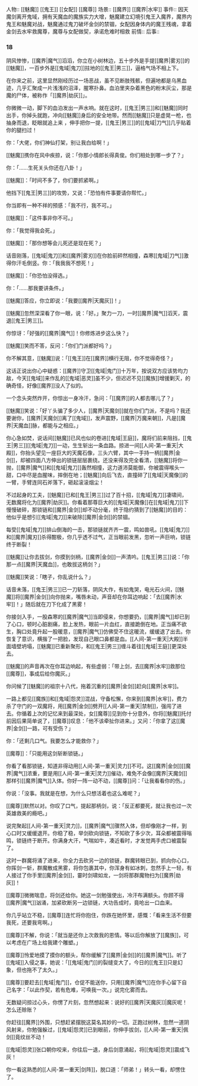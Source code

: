 人物:: [[魅魔]] [[鬼王]] [[女配]] [[魔尊]]
场景:: [[魔界]] [[魔界|水牢]] 
事件:: 因天魔剑离开鬼域，拥有天魔血的魔族实力大增，魅魔建立幻境引鬼王入魔界，魔界内鬼王和魅魔对战，魅魔通过鬼刀破坏金剑的禁锢，女配因身体内的魔王残魂，拿着金剑去水牢救魔尊，魔尊与女配做契，承诺危难时相救
前情:: 
后事:: 


### 18

阴风惨惨，[[魔界|魔气]]滔滔，你立在小树林边，五十步外是手提[[魔界|雾刃]]的[[魅魔]]，一百步外是[[鬼域|鬼刀]]拄地的[[鬼王|男三]]，逼格气场不相上下。

在你来之前，这里显然刚经历过一场恶战，虽不见断肢残骸，但遍地都是乌黑血迹，几乎汇聚成一片浅浅的沼泽，腥寒扑鼻。血泊里夹杂着黑色的粉末灰尘，那是魔的尸体，被称作「[[魔界|劫灰]]」。

你微微一动，脚下的血泊发出一声水响。就在这时，[[鬼王|男三]]和[[魅魔]]同时出手，你掉头就跑，冲向[[魅魔]]身后的安全地带。然而[[魅魔]]只是虚晃一枪，也抽身而退，眨眼就追上来 ，伸手把你一提，[[鬼王|男三]]的[[鬼域|刀气]]几乎贴着你的腿扫过！

你：「大佬，你们神仙打架，别让我白给啊！」

[[魅魔]]携你在风中疾掠，说：「你那小情郎长得真俊。你们相处到哪一步了？」

你：「……生死关头你还在八卦！」

[[魅魔]]：「时间不多了，你们要抓紧啊。」

他挡下[[鬼王|男三]]的攻势，又说：「恐怕有件事要请你帮忙。」

你当即有一种不祥的预感：「我不行，我不可。」

[[魅魔]]：「这件事非你不可。」

你：「我觉得我会死。」

[[魅魔]]：「那你想等会儿死还是现在死？」

话音刚落，[[鬼域|鬼刀]]和[[魔界|雾刃]]在你脸前砰然相撞，森寒[[鬼域|刀气]]激得你汗毛倒竖。你：「我我我不想死！」

[[魅魔]]：「你恐怕没得选。」

你：「……那我要讲条件。」

[[魅魔]]答应，你立即说：「我要[[魔界|天魔灰]]！」

[[魅魔]]忽然深深看了你一眼，说：「好。」聚力一刀，一时[[魔界|魔气]]滔天，震退[[鬼王|男三]]。

你惊讶：「好强的[[魔界|魔气]]！你修炼进步这么快？」

[[魅魔]]笑而不答，反问：「你们门派都好吗？」

你不解其意，[[魅魔]]说：「[[鬼王]]在[[魔界]]横行无阻，你不觉得奇怪？」

这话正说出你心中疑惑：[[魔界]]守卫[[鬼域|鬼门]]十万年，按说双方应该势均力敌，今天[[鬼域]]来作乱的[[鬼域|恶灵]]虽不少，但迟迟不见[[魔族]]增援剿灭，的确奇怪，好像[[魔界]]没人了似的。

一个念头突然炸开，你惊出一身冷汗，急问：「[[魔界]]的人都去哪儿了？」

[[魅魔]]笑说：「好丫头骗了多少人，[[魔界|天魔剑]]就在你们门派，不是吗？我还要谢你，[[魔界|天魔剑]]离了[[鬼域]]，发声震野，[[魔界|万魔来朝]]，凡是[[魔界|天魔血]]脉，都能与之相应。」

你心急如焚，说话间[[魅魔]]已风也似的卷进[[鬼域|王庭]]，魔将们前来阻挡，[[鬼王|男三]][[鬼域|鬼刀]]一动，生生斩出一条血路。掠进一间[[人间-第一重天|大殿]]，你抬头望见一座巨大的天魔石像，三头六臂，其中一手持一柄[[魔界|金剑]]，却被四面八方伸出的锁链层层裹绕。还没来得及完全看清，[[魅魔]]将你一抛，[[魔界|魔气]]和[[鬼域|鬼刀]]轰然相撞，这力道沛莫能御，你被震得喉头一甜，口中尽是血腥味，摔倒在地；[[魅魔]]向后飞去，直撞碎了[[鬼域|天魔像]]的一臂，手臂连同石斧落下，砸起滚滚烟尘！

不过起身的工夫，[[魅魔]]已和[[鬼王|男三]]过了百十招，[[鬼域|鬼刀]]凄啸间，无数魔将化为[[魔界|劫灰]]。你看着那尊巨大的[[鬼域|天魔像]]在[[鬼域|鬼刀]]下慢慢破碎，那锁链和[[魔界|金剑]]却不动分毫，终于隐约猜到了[[魅魔]]的目的：他似乎是想引[[鬼域|鬼刀]]来破除[[魔界|金剑]]的禁锢。

每受[[鬼域|鬼刀]]排山倒海的一击，那锁链就齐齐一震，鸣如兽吼。[[鬼域|鬼刀]]和[[魔界|魔刃]]杀得酣极，你几乎透不过气，正当眼前发黑，忽听一声巨响，锁链终于断裂！

[[魅魔]]让你去拔剑，你摸到剑柄，[[魔界|金剑]]一声清吟。[[鬼王|男三]]说：「你那一点[[魔界|天魔血]]，也敢拔这柄剑？」

[[魅魔]]笑说：「瞎子，你乱说什么？」

话音未落，[[鬼王|男三]]已一刀斩落，阴风大作，有如鬼哭，电光石火间，[[魅魔]]将[[魔界|金剑]]向你抛来，嘴唇未动，声音却在你耳边响起：「去[[魔界|水牢]]！」随后就在刀下化成了黑雾！

你接剑入手，一股森寒的[[魔界|魔气]]当即侵来，你想要扔，[[魔界|魔气]]却已到了心口，顿时心脏剧痛，脸上发热，眼前一片血红，直接跪倒在地。正当痛不欲生，胸口处竟升起一股暖意，[[魔界|魔气]]仿佛受不住这暖流，缓缓退了出去。你恢复了意识，横揩了一把脸，发现自己眼口鼻都是血。[[人间-第一重天|大殿]]半面墙壁坍塌，[[魅魔]]已重新聚形，和[[鬼王|男三]]缠斗着往[[鬼域|王庭]]更深处去。

[[魅魔]]的声音再次在你耳边响起，有些虚弱：「带上剑，去[[魔界|水牢]]救那位[[魔尊]]，事成后给你魔灰。」

你问候了[[魅魔]]的祖宗十八代，拖着沉重的[[魔界|金剑]]赶向[[魔界|水牢]]。

一路上都见[[魔族]]和[[鬼域|怨灵]]混战，守备松懈，你来到[[魔界|水牢]]，费力杀了守门的一双魔将，用[[魔界|金剑]]劈开[[人间-第一重天|禁制]]，强闯了进去。你循着上次的记忆来到最深处，女[[魔尊]]见到你十分意外，你将[[魅魔]]托付前因后果简单说了，[[魔尊]]叹息：「他不该牵扯你进来。」又问：「你拿了这[[魔界|金剑]]一路，可有受伤？」

你：「还剩几口气。我要怎么才能救你？」

[[魔尊]]：「只能用这剑斩断锁链。」

你看了看那锁链，知道非得动用[[人间-第一重天|灵力]]不可。这[[魔界|金剑]][[魔界|魔气]]浓重，要是用[[人间-第一重天|灵力]]催动，难免不会像[[魔界|天魔剑]]那样引[[魔界|魔气]]入体。你好一阵一动不动，[[魔尊]]问：「让我看看你的伤。」

你说：「没事。我就是在想，为什么只想活着也这么难呢？」

[[魔尊]]默然以对。你叹了口气，提起那柄剑，说：「反正都要死，就让我也过一次英雄救美的瘾吧。」

说完聚起[[人间-第一重天|灵力]]，[[魔界|魔气]]骤然入体，但却像刚才一样，到心口时又缓缓退开。你稳了稳，举剑砍向锁链，不知砍了多少次，耳朵都被震得嗡鸣，锁链终于断开。你满身大汗，气喘如牛，凑近看时，才发觉两手虎口被震裂了。

这时一群魔将涌了进来，你全力去砍另一边的锁链，群魔转眼已到，抓向你心口，你挥剑一斩，群魔散成黑雾，将你包裹其中，你浑身有如冰刺，忽然手上一轻，有人接过了你手里[[魔界|金剑]]，霎时剑啸如龙，一剑将那群魔物扫为[[魔界|劫灰]]！

[[魔尊]]微微喘息，将剑还给你。她这一剑勉强使出，冷汗布满额头。你顾不得[[魔界|魔气]]汹涌，加紧砍断另一边锁链，大功告成时，竟呛出一口血来。

你几乎站立不稳，[[魔尊]]连忙将你抱住，你跌在她怀里，感慨：「看来生活不但要我死，还要我弯啊。」

[[魔尊]]不解，你说：「就当是还你上次救我的恩情。等以后你解放了[[魔族]]，可以考虑在广场上给我建个雕塑。」

[[魔尊]]怜爱地摸了摸你的额头，帮你缓解了[[魔界|金剑]]的[[魔界|魔气]]。听了[[鬼域]]入侵之事，她说：「[[鬼域|鬼门]]的裂缝变大了，今日的[[鬼王]]只是幻象，但也拖不了太久。」

[[魔尊]]要赶去[[鬼域|鬼门]]，仓促不能送你，只用[[魔界|魔气]]在你手心留下自己名字：「以此作契，若有危难，可唤我一次。」说完化雾而去。

无数疑问掠过心头，你愣了片刻，忽然想起来：说好的[[魔界|天魔灰]]|魔灰呢！怎么还赊账？

你赶往[[魔界]]外围，只想赶紧摆脱这莫名其妙的一切。正跑过树林，忽然一道阴风射来，你勉强躲过，[[鬼域|怨灵]]已到眼前，你伸手拔剑，[[人间-第一重天|佩剑]]竟纹丝不动！

[[鬼域|怨灵]]张口朝你咬来，你往后一退，身后剑意涌起，将[[鬼域|怨灵]]震成飞灰！

你一看这熟悉的[[人间-第一重天|剑阵]]，脱口道：「师弟！」转头一看，却愣住了。